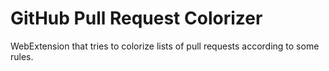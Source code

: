 # GitHub Pull Request Colorizer

WebExtension that tries to colorize lists of pull requests according to some rules.
